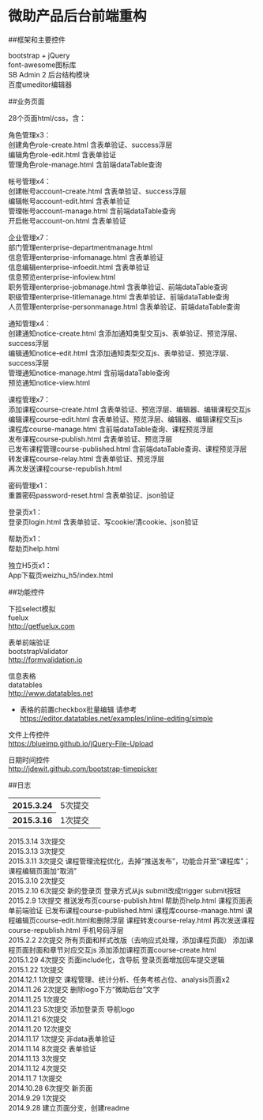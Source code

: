 微助产品后台前端重构
==========

##框架和主要控件

bootstrap + jQuery  
font-awesome图标库  
SB Admin 2 后台结构模块  
百度umeditor编辑器

##业务页面

28个页面html/css，含：

角色管理x3：  
创建角色role-create.html  含表单验证、success浮层  
编辑角色role-edit.html  含表单验证  
管理角色role-manage.html  含前端dataTable查询

帐号管理x4：  
创建帐号account-create.html  含表单验证、success浮层  
编辑帐号account-edit.html  含表单验证  
管理帐号account-manage.html  含前端dataTable查询  
开启帐号account-on.html  含表单验证

企业管理x7：  
部门管理enterprise-departmentmanage.html  
信息管理enterprise-infomanage.html  含表单验证  
信息编辑enterprise-infoedit.html  含表单验证  
信息预览enterprise-infoview.html  
职务管理enterprise-jobmanage.html  含表单验证、前端dataTable查询  
职级管理enterprise-titlemanage.html  含表单验证、前端dataTable查询  
人员管理enterprise-personmanage.html  含表单验证、前端dataTable查询

通知管理x4：  
创建通知notice-create.html  含添加通知类型交互js、表单验证、预览浮层、success浮层  
编辑通知notice-edit.html  含添加通知类型交互js、表单验证、预览浮层、success浮层  
管理通知notice-manage.html  含前端dataTable查询  
预览通知notice-view.html

课程管理x7：  
添加课程course-create.html  含表单验证、预览浮层、编辑器、编辑课程交互js  
编辑课程course-edit.html  含表单验证、预览浮层、编辑器、编辑课程交互js  
课程库course-manage.html  含前端dataTable查询、课程预览浮层  
发布课程course-publish.html  含表单验证、预览浮层  
已发布课程管理course-published.html  含前端dataTable查询、课程预览浮层  
转发课程course-relay.html  含表单验证、预览浮层  
再次发送课程course-republish.html

密码管理x1：  
重置密码password-reset.html 含表单验证、json验证

登录页x1：  
登录页login.html  含表单验证、写cookie/清cookie、json验证

帮助页x1：  
帮助页help.html

独立H5页x1：  
App下载页weizhu_h5/index.html

##功能控件

下拉select模拟  
fuelux  
http://getfuelux.com

表单前端验证  
bootstrapValidator  
http://formvalidation.io

信息表格  
datatables  
http://www.datatables.net  
* 表格的前置checkbox批量编辑 请参考 https://editor.datatables.net/examples/inline-editing/simple

文件上传控件  
https://blueimp.github.io/jQuery-File-Upload

日期时间控件  
http://jdewit.github.com/bootstrap-timepicker

##日志

<table>
<tr>
<th>2015.3.24</th>
<td>5次提交</td>
<td></td>
</tr>
<tr>
<th>2015.3.16</th>
<td>1次提交</td>
<td></td>
</tr>
</table>


2015.3.14 3次提交  
2015.3.13 3次提交  
2015.3.11 3次提交 课程管理流程优化，去掉“推送发布”，功能合并至“课程库”；课程编辑页面加“取消”  
2015.3.10 2次提交  
2015.2.10 6次提交 新的登录页 登录方式从js submit改成trigger submit按钮  
2015.2.9 1次提交 推送发布页course-publish.html 帮助页help.html 课程页面表单前端验证 已发布课程course-published.html 课程库course-manage.html 课程编辑页course-edit.html和删除浮层 课程转发course-relay.html 再次发送课程course-republish.html 手机号码浮层  
2015.2.2 2次提交 所有页面和样式改版（去响应式处理，添加课程页面） 添加课程页面封面和章节对应交互js 添加添加课程页面course-create.html  
2015.1.29 4次提交 页面include化，含导航 登录页面增加回车提交逻辑  
2015.1.22 1次提交  
2014.12.1 1次提交 课程管理、统计分析、任务考核占位、analysis页面x2  
2014.11.26 2次提交 删除logo下方“微助后台”文字  
2014.11.25 1次提交  
2014.11.23 5次提交 添加登录页 导航logo  
2014.11.21 6次提交  
2014.11.20 12次提交  
2014.11.17 1次提交 非data表单验证  
2014.11.14 8次提交 表单验证  
2014.11.13 3次提交  
2014.11.12 4次提交  
2014.11.7 1次提交  
2014.10.28 6次提交 新页面  
2014.9.29 1次提交  
2014.9.28 建立页面分支，创建readme